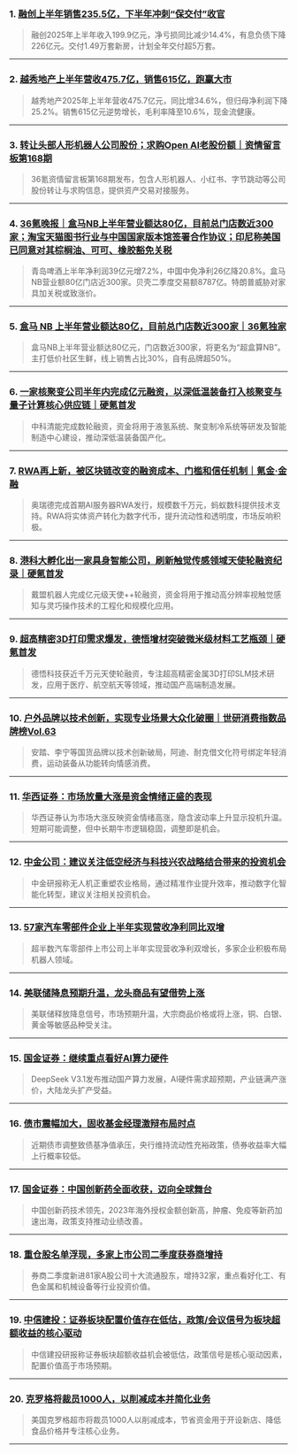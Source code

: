 ### 1. [融创上半年销售235.5亿，下半年冲刺“保交付”收官](https://36kr.com/p/3439920192411012?f=rss)

> 融创2025年上半年收入199.9亿元，净亏损同比减少14.4%，有息负债下降226亿元。交付1.49万套新房，计划全年交付超5万套。

---


### 2. [越秀地产上半年营收475.7亿，销售615亿，跑赢大市](https://36kr.com/p/3439899763103362?f=rss)

> 越秀地产2025年上半年营收475.7亿元，同比增34.6%，但归母净利润下降25.2%。销售615亿元逆势增长，毛利率降至10.6%，现金流健康。

---


### 3. [转让头部人形机器人公司股份；求购Open AI老股份额｜资情留言板第168期](https://36kr.com/p/3439727288702342?f=rss)

> 36氪资情留言板第168期发布，包含人形机器人、小红书、字节跳动等公司股份转让与求购信息，提供资产交易对接服务。

---


### 4. [36氪晚报｜盒马NB上半年营业额达80亿，目前总门店数近300家；淘宝天猫图书行业与中国国家版本馆签署合作协议；印尼称美国已同意对其棕榈油、可可、橡胶豁免关税](https://36kr.com/p/3439551616224645?f=rss)

> 青岛啤酒上半年净利润39亿元增7.2%，中国中免净利26亿降20.8%。盒马NB营业额80亿门店近300家。贝壳二季度交易额8787亿。特朗普威胁对家具加关税或致涨价。

---


### 5. [盒马 NB 上半年营业额达80亿，目前总门店数近300家｜36氪独家](https://36kr.com/p/3413623505800584?f=rss)

> 盒马NB上半年营业额达80亿元，门店数近300家，将更名为“超盒算NB”。主打低价社区生鲜，线上销售占比30%，自有品牌超50%。

---


### 6. [一家核聚变公司半年内完成亿元融资，以深低温装备打入核聚变与量子计算核心供应链｜硬氪首发](https://36kr.com/p/3439414781611650?f=rss)

> 中科清能完成数轮融资，资金将用于液氢系统、聚变制冷系统等研发及智能制造中心建设，推动深低温装备国产化。

---


### 7. [RWA再上新，被区块链改变的融资成本、门槛和信任机制｜氪金·金融](https://36kr.com/p/3439401520762242?f=rss)

> 奥瑞德完成首期AI服务器RWA发行，规模数千万元，蚂蚁数科提供技术支持。RWA将实体资产转化为数字代币，提升流动性和透明度，市场反响积极。

---


### 8. [港科大孵化出一家具身智能公司，刷新触觉传感领域天使轮融资纪录｜硬氪首发](https://36kr.com/p/3439402583084424?f=rss)

> 戴盟机器人完成亿元级天使++轮融资，资金将用于推动高分辨率视触觉感知与灵巧操作技术的工程化和规模化应用。

---


### 9. [超高精密3D打印需求爆发，德悟增材突破微米级材料工艺瓶颈｜硬氪首发](https://36kr.com/p/3439383438593413?f=rss)

> 德悟科技获近千万元天使轮融资，专注超高精密金属3D打印SLM技术研发，应用于医疗、航空航天等领域，推动国产高端制造发展。

---


### 10. [户外品牌以技术创新，实现专业场景大众化破圈｜世研消费指数品牌榜Vol.63](https://36kr.com/p/3439301621534083?f=rss)

> 安踏、李宁等国货品牌以技术创新破局，阿迪、耐克借文化符号绑定年轻消费，运动装备从功能转向情感消费。

---


### 11. [华西证券：市场放量大涨是资金情绪正盛的表现](https://36kr.com/newsflashes/3440333599823494?f=rss)

> 华西证券认为市场大涨反映资金情绪高涨，隐含波动率上升显示投机升温。短期可能调整，但中长期牛市逻辑稳固，调整即是机会。

---


### 12. [中金公司：建议关注低空经济与科技兴农战略结合带来的投资机会](https://36kr.com/newsflashes/3440330134394245?f=rss)

> 中金研报称无人机正重塑农业格局，通过精准作业提升效率，推动数字化智能化转型，建议关注相关投资机会。

---


### 13. [57家汽车零部件企业上半年实现营收净利同比双增](https://36kr.com/newsflashes/3440328701892232?f=rss)

> 超半数汽车零部件上市公司上半年实现营收净利双增长，多家企业积极布局机器人领域。

---


### 14. [美联储降息预期升温，龙头商品有望借势上涨](https://36kr.com/newsflashes/3440325179905673?f=rss)

> 美联储释放降息信号，市场预期升温，大宗商品价格或将上涨，铜、白银、黄金等敏感品种受关注。

---


### 15. [国金证券：继续重点看好AI算力硬件](https://36kr.com/newsflashes/3440322254607746?f=rss)

> DeepSeek V3.1发布推动国产算力发展，AI硬件需求超预期，产业链满产涨价，大陆龙头扩产受益。

---


### 16. [债市震幅加大，固收基金经理激辩布局时点](https://36kr.com/newsflashes/3440321426527624?f=rss)

> 近期债市调整致债基净值承压，央行维持流动性充裕政策，债券收益率大幅上行概率较低。

---


### 17. [国金证券：中国创新药全面收获，迈向全球舞台](https://36kr.com/newsflashes/3440317940340354?f=rss)

> 中国创新药技术领先，2023年海外授权金额创新高，肿瘤、免疫等新药加速出海，政策支持推动业绩改善。

---


### 18. [重仓股名单浮现，多家上市公司二季度获券商增持](https://36kr.com/newsflashes/3440315864454533?f=rss)

> 券商二季度新进81家A股公司十大流通股东，增持32家，重点看好化工、有色金属和机械设备等行业投资价值。

---


### 19. [中信建投：证券板块配置价值存在低估，政策/会议信号为板块超额收益的核心驱动](https://36kr.com/newsflashes/3440314680137093?f=rss)

> 中信建投研报称证券板块超额收益机会被低估，政策信号是核心驱动因素，配置价值高于市场预期。

---


### 20. [克罗格将裁员1000人，以削减成本并简化业务](https://36kr.com/newsflashes/3440312065512841?f=rss)

> 美国克罗格超市将裁员1000人以削减成本，节省资金用于开设新店、降低食品价格并专注核心业务。

---


